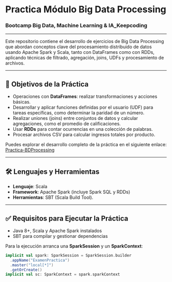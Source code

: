 # Practica Módulo Big Data Processing
### Bootcamp Big Data, Machine Learning & IA_Keepcoding
___

Este repositorio contiene el desarrollo de ejercicios de Big Data Processing que abordan conceptos clave del procesamiento distribuido de datos usando Apache Spark y Scala, tanto con DataFrames como con RDDs, aplicando técnicas de filtrado, agregación, joins, UDFs y procesamiento de archivos.
___

## 🎯 Objetivos de la Práctica

- Operaciones con **DataFrames**: realizar transformaciones y acciones básicas.
- Desarrollar y aplicar funciones definidas por el usuario (UDF) para tareas específicas, como determinar la paridad de un número.
- Realizar uniones (joins) entre conjuntos de datos y calcular agregaciones, como el promedio de calificaciones.
- Usar **RDDs** para contar ocurrencias en una colección de palabras.
- Procesar archivos CSV para calcular ingresos totales por producto.

Puedes explorar el desarrollo completo de la práctica en el siguiente enlace: [Practica-BDProcessing](https://github.com/Leticia2512/Practica-Big-Data-Processing/tree/main/Practica-BDProcessing)
___

## 🛠️ Lenguajes y Herramientas 
- **Lenguaje**: Scala
- **Framework**: Apache Spark (incluye Spark SQL y RDDs)
- **Herramientas**: SBT (Scala Build Tool).

___

## ✅ Requisitos para Ejecutar la Práctica 
- Java 8+, Scala y Apache Spark instalados
- SBT para compilar y gestionar dependencias

Para la ejecución arranca una **SparkSession** y un **SparkContext**:

```scala
implicit val spark: SparkSession = SparkSession.builder
  .appName("ExamenPractica")
  .master("local[*]")
  .getOrCreate()
implicit val sc: SparkContext = spark.sparkContext



